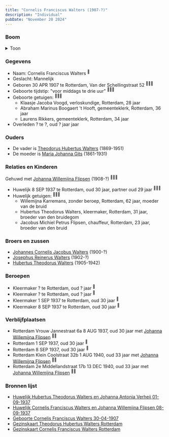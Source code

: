 ```yaml
---
title: "Cornelis Franciscus Walters (1907-?)"
description: "Individual"
pubDate: "November 20 2024"
---
```


### Boom
<details><summary>Toon</summary>

![test](https://www.plantuml.com/plantuml/svg/bPF1JkCm48RlVeeH73XLIeX2awegj2Y1hNPN5GlYM3d9q7ZZs97j25MexywKf9iUgWLkex7_cM_yZs-iuyQrjMIs4ghXXjUGyRpQ6DsgubPBRS0PhYmTeNAi50L2BamkiOknRjmMQgmpDBPBMOS6jTiso8wgvf9R2syC01RQ56WUIv5N2gsTJcikr6m60TinTW6hZrQMTOgpnn9reKrhuRwb9ew2PowfXpq3Rk67vtdZ4E0y2T8mNL27jnU1ijZ1T9BnRBlEj7CI9pEuZ67-T0T-T1N3XHtTKoszGPLfcvT78bkrKgwvAjQvqTPccXX9xGUmdFy6FmvzI4n3g3tVBsu4XwKkkL8SxeGxuheYhdIH14dmFouF_YIhFPTFSgMmGlK5dh1JnO4F3rGAJS7hWMewUSMY46hJNLq-_QG6SVo1bXBQPG3dKcnAjqKfzIlXxLZ_bADHVuFrCmo9Nac9_L4KiaExMsqKIa6rQLboOVCJBaKX_BFwSxS23-Qh1vhF6n_Dz-cpNCFrVejwh8Chpq9AhCLV2bCf6ejge1f_nQD-TM8l-ZxC2KUYWtVZmP3ej27HO4Z4Uk0XmMvG5VHztm40)
</details>

### Gegevens
- Naam: Cornelis Franciscus Walters <sup><a href="../s00104/" style="text-decoration:none" title="Geboorte Cornelis Franciscus Walters 30-04-1907">:link:</a></sup>
- Geslacht: Mannelijk
- Geboren 30 APR 1907 te Rotterdam, Van der Schellingstraat 52 <sup><a href="../s00104/" style="text-decoration:none" title="Geboorte Cornelis Franciscus Walters 30-04-1907">:link:</a><a href="../s00235/" style="text-decoration:none" title="Gezinskaart Theodorus Hubertus Walters Rotterdam">:link:</a><a href="../s00237/" style="text-decoration:none" title="Gezinskaart Cornelis Franciscus Walters Rotterdam">:link:</a></sup>
- Geboorte tijdstip: "voor middags te drie uur" <sup><a href="../s00104/" style="text-decoration:none" title="Geboorte Cornelis Franciscus Walters 30-04-1907">:link:</a><a href="../s00235/" style="text-decoration:none" title="Gezinskaart Theodorus Hubertus Walters Rotterdam">:link:</a><a href="../s00237/" style="text-decoration:none" title="Gezinskaart Cornelis Franciscus Walters Rotterdam">:link:</a></sup>
- Geboorte getuigen: <sup><a href="../s00104/" style="text-decoration:none" title="Geboorte Cornelis Franciscus Walters 30-04-1907">:link:</a><a href="../s00235/" style="text-decoration:none" title="Gezinskaart Theodorus Hubertus Walters Rotterdam">:link:</a><a href="../s00237/" style="text-decoration:none" title="Gezinskaart Cornelis Franciscus Walters Rotterdam">:link:</a></sup>
  - Klaasje Jacoba Voogd, verloskundige, Rotterdam, 28 jaar
  - Abraham Marinus Boogaert \'t Hooft, gemeenteklerk, Rotterdam, 36 jaar
  - Laurens Rikkers, gemeenteklerk, Rotterdam, 34 jaar
- Overleden ? te ?, oud ? jaar jaar 

### Ouders
- De vader is [Theodorus Hubertus Walters](../i00075/) (1869-1951)
- De moeder is [Maria Johanna Gits](../i00076/) (1861-1931)

### Relaties en Kinderen

Gehuwd met [Johanna Willemijna Flipsen](../i00087/) (1908-?) <sup><a href="../s00107/" style="text-decoration:none" title="Huwelijk Cornelis Franciscus Walters en Johanna Willemijna Flipsen 08-09-1937">:link:</a><a href="../s00235/" style="text-decoration:none" title="Gezinskaart Theodorus Hubertus Walters Rotterdam">:link:</a><a href="../s00237/" style="text-decoration:none" title="Gezinskaart Cornelis Franciscus Walters Rotterdam">:link:</a></sup>
- Huwelijk 8 SEP 1937 te Rotterdam, oud 30 jaar, partner oud 29 jaar <sup><a href="../s00107/" style="text-decoration:none" title="Huwelijk Cornelis Franciscus Walters en Johanna Willemijna Flipsen 08-09-1937">:link:</a><a href="../s00235/" style="text-decoration:none" title="Gezinskaart Theodorus Hubertus Walters Rotterdam">:link:</a><a href="../s00237/" style="text-decoration:none" title="Gezinskaart Cornelis Franciscus Walters Rotterdam">:link:</a></sup>
- Huwelijk getuigen:  <sup><a href="../s00107/" style="text-decoration:none" title="Huwelijk Cornelis Franciscus Walters en Johanna Willemijna Flipsen 08-09-1937">:link:</a><a href="../s00235/" style="text-decoration:none" title="Gezinskaart Theodorus Hubertus Walters Rotterdam">:link:</a><a href="../s00237/" style="text-decoration:none" title="Gezinskaart Cornelis Franciscus Walters Rotterdam">:link:</a></sup>
  - Willemijna Karremans, zonder beroep, Rotterdam, 62 jaar, moeder van de bruid
  - Hubertus Theodorus Walters, kleermaker, Rotterdam, 31 jaar, broeder van den bruidegom
  - Jacobus Michiel Petrus Flipsen, chauffeur, Rotterdam, 23 jaar, broeder van den bruid

### Broers en zussen
- [Johannes Cornelis Jacobus Walters](../i00083/) (1900-?)
- [Josephus Reinerus Walters](../i00073/) (1902-?)
- [Hubertus Theodorus Walters](../i00084/) (1905-1942)

### Beroepen
- Kleermaker ? te Rotterdam, oud ? jaar <sup><a href="../s00235/" style="text-decoration:none" title="Gezinskaart Theodorus Hubertus Walters Rotterdam">:link:</a></sup>
- Kleermaker ? te Rotterdam, oud ? jaar <sup><a href="../s00237/" style="text-decoration:none" title="Gezinskaart Cornelis Franciscus Walters Rotterdam">:link:</a></sup>
- Kleermaker 1 SEP 1937 te Rotterdam, oud 30 jaar <sup><a href="../s00106/" style="text-decoration:none" title="Huwelijk Hubertus Theodorus Walters en Johanna Antonia Verheij 01-09-1937">:link:</a></sup>
- Kleermaker 8 SEP 1937 te Rotterdam, oud 30 jaar <sup><a href="../s00107/" style="text-decoration:none" title="Huwelijk Cornelis Franciscus Walters en Johanna Willemijna Flipsen 08-09-1937">:link:</a></sup>

### Verblijfplaatsen
- Rotterdam Vrouw Jannestraat 6a 8 AUG 1937, oud 30 jaar met [Johanna Willemijna Flipsen](../i00087/) <sup><a href="../s00237/" style="text-decoration:none" title="Gezinskaart Cornelis Franciscus Walters Rotterdam">:link:</a><a href="../s00235/" style="text-decoration:none" title="Gezinskaart Theodorus Hubertus Walters Rotterdam">:link:</a></sup>
- Rotterdam  1 SEP 1937, oud 30 jaar  <sup><a href="../s00106/" style="text-decoration:none" title="Huwelijk Hubertus Theodorus Walters en Johanna Antonia Verheij 01-09-1937">:link:</a></sup>
- Rotterdam  8 SEP 1937, oud 30 jaar  <sup><a href="../s00107/" style="text-decoration:none" title="Huwelijk Cornelis Franciscus Walters en Johanna Willemijna Flipsen 08-09-1937">:link:</a></sup>
- Rotterdam Klein Coolstraat 32b 1 AUG 1940, oud 33 jaar met [Johanna Willemijna Flipsen](../i00087/) <sup><a href="../s00237/" style="text-decoration:none" title="Gezinskaart Cornelis Franciscus Walters Rotterdam">:link:</a><a href="../s00235/" style="text-decoration:none" title="Gezinskaart Theodorus Hubertus Walters Rotterdam">:link:</a></sup>
- Rotterdam 2e Middellandstraat 17b 13 DEC 1940, oud 33 jaar met [Johanna Willemijna Flipsen](../i00087/) <sup><a href="../s00237/" style="text-decoration:none" title="Gezinskaart Cornelis Franciscus Walters Rotterdam">:link:</a><a href="../s00235/" style="text-decoration:none" title="Gezinskaart Theodorus Hubertus Walters Rotterdam">:link:</a></sup>

### Bronnen lijst
- [Huwelijk Hubertus Theodorus Walters en Johanna Antonia Verheij 01-09-1937](../s00106/)
- [Huwelijk Cornelis Franciscus Walters en Johanna Willemijna Flipsen 08-09-1937](../s00107/)
- [Geboorte Cornelis Franciscus Walters 30-04-1907](../s00104/)
- [Gezinskaart Theodorus Hubertus Walters Rotterdam](../s00235/)
- [Gezinskaart Cornelis Franciscus Walters Rotterdam](../s00237/)